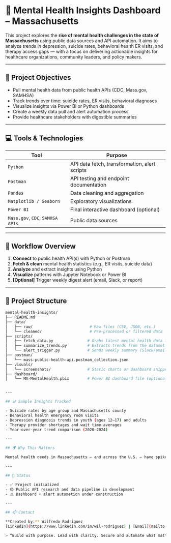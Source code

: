 # 🧠 Mental Health Insights Dashboard – Massachusetts

This project explores the **rise of mental health challenges in the state of Massachusetts** using public data sources and API automation. It aims to analyze trends in depression, suicide rates, behavioral health ER visits, and therapy access gaps — with a focus on delivering actionable insights for healthcare organizations, community leaders, and policy makers.

---

## 📌 Project Objectives

- Pull mental health data from public health APIs (CDC, Mass.gov, SAMHSA)
- Track trends over time: suicide rates, ER visits, behavioral diagnoses
- Visualize insights via Power BI or Python dashboards
- Create a weekly data pull and alert automation process
- Provide healthcare stakeholders with digestible summaries

---

## 💻 Tools & Technologies

| Tool | Purpose |
|------|---------|
| `Python` | API data fetch, transformation, alert scripts |
| `Postman` | API testing and endpoint documentation |
| `Pandas` | Data cleaning and aggregation |
| `Matplotlib / Seaborn` | Exploratory visualizations |
| `Power BI` | Final interactive dashboard (optional) |
| `Mass.gov`, `CDC`, `SAMHSA APIs` | Public data sources |

---

## 🔁 Workflow Overview

1. **Connect** to public health API(s) with Python or Postman  
2. **Fetch & clean** mental health statistics (e.g., ER visits, suicide data)  
3. **Analyze** and extract insights using Python  
4. **Visualize** patterns with Jupyter Notebook or Power BI  
5. **[Optional]** Trigger weekly digest alert (email, Slack, or report)

---

## 📂 Project Structure

```bash
mental-health-insights/
├── README.md
├── data/
│   ├── raw/                         # Raw files (CSV, JSON, etc.)
│   └── cleaned/                     # Pre-processed or filtered data
├── scripts/
│   ├── fetch_data.py               # Grabs latest mental health data from API
│   ├── summarize_trends.py         # Extracts trends from the dataset
│   └── alert_trigger.py            # Sends weekly summary (Slack/email)
├── postman/
│   └── mass-public-health-api.postman_collection.json
├── visuals/
│   └── screenshots/                # Static charts or dashboard snippets
├── dashboard/
│   └── MA-MentalHealth.pbix        # Power BI dashboard file (optional)


---

## 📊 Sample Insights Tracked

- Suicide rates by age group and Massachusetts county  
- Behavioral health emergency room visits  
- Depression diagnosis trends in youth (ages 12–17) and adults  
- Therapy provider shortages and wait time averages  
- Year-over-year trend comparison (2020–2024)

---

## 🌍 Why This Matters

Mental health needs in Massachusetts — and across the U.S. — have spiked post-pandemic. Communities need tools that highlight vulnerable populations, overwhelmed systems, and where to allocate resources. This dashboard helps support that mission using data and automation.

---

## 🚀 Status

- ✅ Project initialized
- 🟡 Public API research and data pipeline in development
- 🔜 Dashboard + alert automation under construction

---

## 📫 Contact

**Created by:** Wilfredo Rodriguez  
[LinkedIn](https://www.linkedin.com/in/wil-rodriguez) | [Email](mailto:wilrod38@gmail.com)

> “Build with purpose. Lead with clarity. Secure and automate what matters.”





